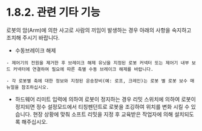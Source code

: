 ﻿# 1.8.2. 관련 기타 기능

로봇의 암(Arm)에 의한 사고로 사람의 끼임이 발생하는 경우 아래의 사항을 숙지하고 조치해 주시기 바랍니다.

* 수동브레이크 해제

[](../../_assets/1.8.2._관련_기타_기능(Hi6)-위험.png  )

    - 제어기의 전원을 제거한 후 브레이크 해제 유닛을 지정된 로봇 커넥터 또는 제어기 내부 보드 커넥터에 연결하여 필요에 따른 축별 수동 브레이크 해제를 바랍니다.

    - 각 로봇별 축에 대한 정보와 지정된 운송장비(예: 로프, 크레인)는 로봇 별 로봇 보수 매뉴얼을 참조하십시오.

* 하드웨어 리미트 입력에 의하여 로봇이 정지하는 경우
  리밋 스위치에 의하여 로봇이 정지되면 정수 설정모드에서 티칭펜던트로 로봇을 조깅하여 위치를 변화 시킬 수 있습니다. 현장 상황에 맞춰 소프트 리밋을 지정 후 교육받은 작업자에 의해 설치되도록 해주십시오.

[](../../_assets/1.8.2._관련_기타_기능(Hi6)-주의사항.png  )
